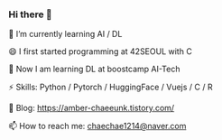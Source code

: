### Hi there 👋

🌱 I’m currently learning AI / DL

😄 I first started programming at 42SEOUL with C

👯 Now I am learning DL at boostcamp AI-Tech

⚡ Skills: Python / Pytorch / HuggingFace / Vuejs / C / R

🔭 Blog: https://amber-chaeeunk.tistory.com/

📫 How to reach me: chaechae1214@naver.com

<!--
**Amber-Chaeeunk/Amber-Chaeeunk** is a ✨ _special_ ✨ repository because its `README.md` (this file) appears on your GitHub profile.

Here are some ideas to get you started:

- 🔭 I’m currently working on ...
- 🌱 I’m currently learning ML/DL/NLP/CV
- 👯 I’m looking to collaborate on ...
- 🤔 I’m looking for help with ...
- 💬 Ask me about ...
- 📫 How to reach me: chaechae1214@naver.com
- 😄 Pronouns: ...
- ⚡ Fun fact: ...
-->
